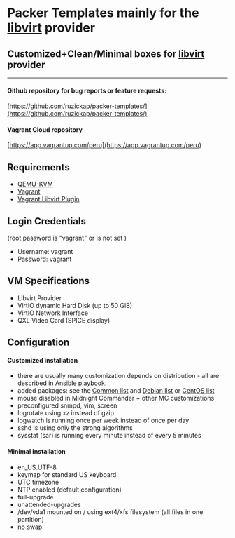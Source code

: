 # Packer Templates mainly for the [libvirt](https://github.com/vagrant-libvirt/vagrant-libvirt) provider

## Customized+Clean/Minimal boxes for [libvirt](https://github.com/vagrant-libvirt/vagrant-libvirt) provider

---

#### Github repository for bug reports or feature requests:

[https://github.com/ruzickap/packer-templates/](https://github.com/ruzickap/packer-templates/)


#### Vagrant Cloud repository

[https://app.vagrantup.com/peru](https://app.vagrantup.com/peru)


## Requirements
* [QEMU-KVM](https://en.wikibooks.org/wiki/QEMU/Installing_QEMU)
* [Vagrant](https://www.vagrantup.com/downloads.html)
* [Vagrant Libvirt Plugin](https://github.com/pradels/vagrant-libvirt#installation)


## Login Credentials

(root password is "vagrant" or is not set )

* Username: vagrant
* Password: vagrant


## VM Specifications

* Libvirt Provider
* VirtIO dynamic Hard Disk (up to 50 GiB)
* VirtIO Network Interface
* QXL Video Card (SPICE display)


## Configuration

#### Customized installation

* there are usually many customization depends on distribution - all are described in Ansible [playbook](https://github.com/ruzickap/packer-templates/tree/master/ansible).
* added packages: see the [Common list](https://github.com/ruzickap/packer-templates/blob/master/ansible/roles/common_defaults/vars/main.yml) and [Debian list](https://github.com/ruzickap/packer-templates/blob/master/ansible/roles/common_defaults/vars/Debian.yml) or [CentOS list](https://github.com/ruzickap/packer-templates/blob/master/ansible/roles/common_defaults/vars/RedHat.yml)
* mouse disabled in Midnight Commander + other MC customizations
* preconfigured snmpd, vim, screen
* logrotate using xz instead of gzip
* logwatch is running once per week instead of once per day
* sshd is using only the strong algorithms
* sysstat (sar) is running every minute instead of every 5 minutes


#### Minimal installation

* en_US.UTF-8
* keymap for standard US keyboard
* UTC timezone
* NTP enabled (default configuration)
* full-upgrade
* unattended-upgrades
* /dev/vda1 mounted on / using ext4/xfs filesystem (all files in one partition)
* no swap

